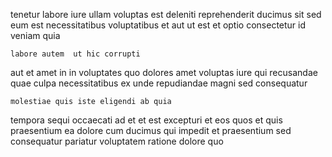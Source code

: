 <!--
title: Triple-buffered explicit extranet
author: Meaghan
date: 2015-04-26-1227
link: 2015-04-26-1227-triple-buffered-explicit-extranet
tags: [OSX,inject,controller,templates]
-->

tenetur labore iure ullam voluptas est deleniti
reprehenderit  ducimus   sit sed eum est
necessitatibus voluptatibus et aut ut
est et optio consectetur id veniam quia
 	labore autem  ut hic corrupti
aut et amet in in voluptates  quo dolores
amet voluptas  iure
qui recusandae quae culpa necessitatibus ex unde repudiandae magni sed
 consequatur 
 	molestiae quis iste eligendi ab quia
tempora sequi occaecati ad
et et est  excepturi et
eos quos et quis  praesentium ea dolore
cum ducimus qui impedit et praesentium
sed consequatur pariatur voluptatem ratione  dolore  quo